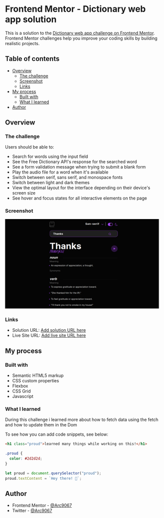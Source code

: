 # Frontend Mentor - Dictionary web app solution

This is a solution to the [Dictionary web app challenge on Frontend Mentor](https://www.frontendmentor.io/challenges/dictionary-web-app-h5wwnyuKFL). Frontend Mentor challenges help you improve your coding skills by building realistic projects.

## Table of contents

- [Overview](#overview)
  - [The challenge](#the-challenge)
  - [Screenshot](#screenshot)
  - [Links](#links)
- [My process](#my-process)
  - [Built with](#built-with)
  - [What I learned](#what-i-learned)
- [Author](#author)


## Overview

### The challenge

Users should be able to:

- Search for words using the input field
- See the Free Dictionary API's response for the searched word
- See a form validation message when trying to submit a blank form
- Play the audio file for a word when it's available
- Switch between serif, sans serif, and monospace fonts
- Switch between light and dark themes
- View the optimal layout for the interface depending on their device's screen size
- See hover and focus states for all interactive elements on the page

### Screenshot

![](./screenshot.png)

### Links

- Solution URL: [Add solution URL here](https://your-solution-url.com)
- Live Site URL: [Add live site URL here](https://your-live-site-url.com)

## My process

### Built with

- Semantic HTML5 markup
- CSS custom properties
- Flexbox
- CSS Grid
- Javascript

### What I learned

During this challenge i learned more about how to fetch data using the fetch and how to update them in the Dom

To see how you can add code snippets, see below:

```html
<h1 class="proud">learned many things while working on this!</h1>
```

```css
.proud {
  color: #2d2d2d;
}
```

```js
let proud = document.querySelector("proud");
proud.textContent = `Hey there! 🎉`;
```

## Author

<!-- - Website - [Add your name here](https://www.your-site.com) -->

- Frontend Mentor - [@Arc9067](https://www.frontendmentor.io/profile/Arc9067)
- Twitter - [@Arc9067](https://www.twitter.com/Arc9067)

